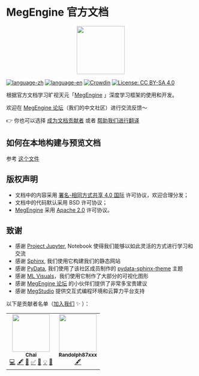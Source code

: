 # MegEngine 官方文档

<p align="center">
  <img height="128" src="./source/_static/logo/megengine.jpg">
</p>

[![language-zh](https://img.shields.io/badge/language-zh-brightgreen)](https://megengine.org.cn/doc/stable/zh/) [![language-en](https://img.shields.io/badge/language-en-brightgreen)](https://megengine.org.cn/doc/stable/en/) [![Crowdin](https://badges.crowdin.net/megengine/localized.svg)](https://crowdin.com/project/megengine) [![License: CC BY-SA 4.0](https://img.shields.io/badge/License-CC%20BY--SA%204.0-lightgrey.svg)](https://creativecommons.org/licenses/by-sa/4.0/)

根据官方文档学习旷视天元「[MegEngine](https://github.com/MegEngine/MegEngine) 」深度学习框架的使用和开发。

欢迎在 [MegEngine 论坛](https://discuss.megengine.org.cn/)（我们的中文社区）进行交流反馈～ 

:point_right: 你也可以选择 [成为文档贡献者](./CONTRIBUTING.md) 或者 [帮助我们进行翻译](https://crowdin.com/project/megengine)

## 如何在本地构建与预览文档

参考 [这个文件](./source/development/contribute-to-docs/build-the-doc-locally.rst)

## 版权声明

- 文档中的内容采用 [署名-相同方式共享 4.0 国际](./LICENSE) 许可协议，欢迎合理分发；
- 文档中的代码默认采用 BSD 许可协议；
- [MegEngine](https://github.com/MegEngine/MegEngine) 采用 [Apache 2.0](https://github.com/MegEngine/MegEngine/blob/master/LICENSE) 许可协议。

## 致谢

- 感谢 [Project Jupyter](https://jupyter.org/), Notebook 使得我们能够以如此灵活的方式进行学习和交流
- 感谢 [Sphinx](https://www.sphinx-doc.org/en/master/), 我们使用它构建我们的静态网站
- 感谢 [PyData](https://github.com/pydata), 我们使用了该社区成员制作的 [pydata-sphinx-theme](https://github.com/pydata/pydata-sphinx-theme) 主题
- 感谢 [ML Visuals](https://github.com/dair-ai/ml-visuals)，我们使用它制作了大部分的可视化图形
- 感谢 [MegEngine 论坛](https://discuss.megengine.org.cn/) 的小伙伴们提供了非常多宝贵建议
- 感谢 [MegStudio](https://studio.brainpp.com/) 提供交互式编程环境和云算力平台支持

以下是贡献者名单（[加入我们](./CONTRIBUTING.md) :sparkles: ）：

<!-- ALL-CONTRIBUTORS-LIST:START - Do not remove or modify this section -->
<!-- prettier-ignore-start -->
<!-- markdownlint-disable -->
<table>
  <tr>
    <td align="center"><a href="https://github.com/MegChai"><img src="https://avatars2.githubusercontent.com/u/21091736?v=4?s=100" width="100px;" alt=""/><br /><sub><b>Chai</b></sub></a><br /><a href="https://github.com/MegEngine/Documentation/commits?author=MegChai" title="Code">💻</a> <a href="#content-MegChai" title="Content">🖋</a> <a href="#ideas-MegChai" title="Ideas, Planning, & Feedback">🤔</a> <a href="#tutorial-MegChai" title="Tutorials">✅</a> <a href="https://github.com/MegEngine/Documentation/commits?author=MegChai" title="Documentation">📖</a> <a href="#example-MegChai" title="Examples">💡</a> <a href="#design-MegChai" title="Design">🎨</a></td>
    <td align="center"><a href="https://github.com/Randolph87xxx"><img src="https://avatars.githubusercontent.com/u/67140656?v=4?s=100" width="100px;" alt=""/><br /><sub><b>Randolph87xxx</b></sub></a><br /><a href="#content-Randolph87xxx" title="Content">🖋</a></td>
  </tr>
</table>

<!-- markdownlint-restore -->
<!-- prettier-ignore-end -->

<!-- ALL-CONTRIBUTORS-LIST:END -->

